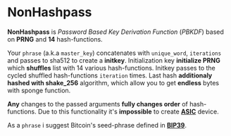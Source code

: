 # NonHashpass

**NonHashpass** is _Password Based Key Derivation Function_ (_PBKDF_) based on **PRNG** and **14** hash-functions.

Your `phrase` (a.k.a `master_key`) concatenates with `unique_word`, `iterations` and passes to sha512 to create a **initkey**. Initialization key **initialize PRNG** which **shuffles** list with 14 various hash-functions. Initkey passes to the cycled shuffled hash-functions `iteration` times. Last hash **additionaly hashed with shake_256** algorithm, which allow you to get **endless** bytes with sponge function.

**Any** changes to the passed arguments **fully changes order** of hash-functions. Due to this functionality it's **impossible** to create [**ASIC**](https://en.m.wikipedia.org/wiki/Application-specific_integrated_circuit) device.

As a `phrase` i suggest Bitcoin's seed-phrase defined in [**BIP39**](https://en.bitcoin.it/wiki/Seed_phrase).
